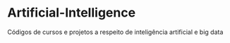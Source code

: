 # Artificial-Intelligence
Códigos de cursos e projetos a respeito de inteligência artificial e big data
